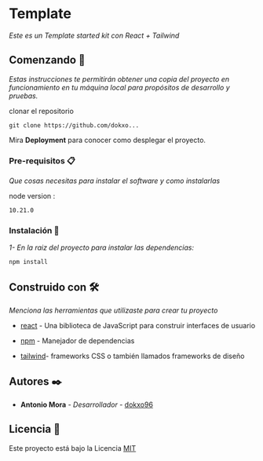 # Template

_Este es un Template started kit con React + Tailwind_

## Comenzando 🚀

_Estas instrucciones te permitirán obtener una copia del proyecto en funcionamiento en tu máquina local para propósitos de desarrollo y pruebas._

clonar el repositorio
```
git clone https://github.com/dokxo...
```
Mira **Deployment** para conocer como desplegar el proyecto.


### Pre-requisitos 📋

_Que cosas necesitas para instalar el software y como instalarlas_

node version :
```bash
10.21.0
```

### Instalación 🔧

_1- En la raiz del proyecto para instalar las dependencias:_

```bash
npm install
```
 

 

## Construido con 🛠️

_Menciona las herramientas que utilizaste para crear tu proyecto_

* [react](https://es.reactjs.org/) - Una biblioteca de JavaScript para construir interfaces de usuario 
  
* [npm](https://www.npmjs.com/) - Manejador de dependencias
 
* [tailwind](https://tailwindcss.com/)-  frameworks CSS o también llamados frameworks de diseño

 
 
## Autores ✒️

  
* **Antonio Mora** - *Desarrollador* - [dokxo96](https://github.com/dokxo96)

 
## Licencia 📄

Este proyecto está bajo la Licencia  [MIT](https://choosealicense.com/licenses/mit/)

